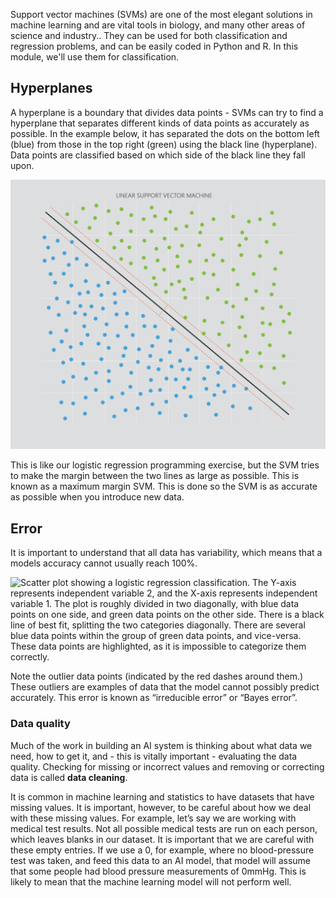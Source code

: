Support vector machines (SVMs) are one of the most elegant solutions in machine learning and are vital tools in biology, and many other areas of science and industry.. They can be used for both classification and regression problems, and can be easily coded in Python and R. In this module, we'll use them for classification.

## Hyperplanes

A hyperplane is a boundary that divides data points - SVMs can try to find a hyperplane that separates different kinds of data points as accurately as possible. In the example below, it has separated the dots on the bottom left (blue) from those in the top right (green) using the black line (hyperplane). Data points are classified based on which side of the black line they fall upon.

![Scatter plot showing a linear support vector machine. The plot has two classes of data points - green and blue data points. They are on opposite diagonal sides of the plot, divided by a black line, which represents the hyperplane. There are two red lines either side of the black line, which intersects with several of the data points on each side - these are margins. There are no data points between the red lines.](../media/2.4_LinearSupportVectorMachine.png)

This is like our logistic regression programming exercise, but the SVM tries to make the margin between the two lines as large as possible. This is known as a maximum margin SVM. This is done so the SVM is as accurate as possible when you introduce new data.

## Error

It is important to understand that all data has variability, which means that a models accuracy cannot usually reach 100%.

![Scatter plot showing a logistic regression classification. The Y-axis represents independent variable 2, and the X-axis represents independent variable 1. The plot is roughly divided in two diagonally, with blue data points on one side, and green data points on the other side. There is a black line of best fit, splitting the two categories diagonally. There are several blue data points within the group of green data points, and vice-versa. These data points are highlighted, as it is impossible to categorize them correctly.](../media/3.3_Error.png)

Note the outlier data points (indicated by the red dashes around them.) These outliers are examples of data that the model cannot possibly predict accurately. This error is known as “irreducible error” or “Bayes error”.

### Data quality

Much of the work in building an AI system is thinking about what data we need, how to get it, and - this is vitally important - evaluating the data quality. Checking for missing or incorrect values and removing or correcting data is called **data cleaning**.

It is common in machine learning and statistics to have datasets that have missing values. It is important, however, to be careful about how we deal with these missing values. For example, let’s say we are working with medical test results. Not all possible medical tests are run on each person, which leaves blanks in our dataset. It is important that we are careful with these empty entries. If we use a 0, for example, where no blood-pressure test was taken, and feed this data to an AI model, that model will assume that some people had blood pressure measurements of 0mmHg. This is likely to mean that the machine learning model will not perform well.
